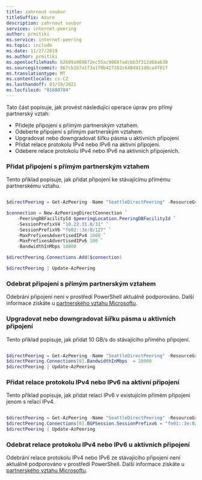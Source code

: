 ```yaml
---
title: zahrnout soubor
titleSuffix: Azure
description: zahrnout soubor
services: internet-peering
author: prmitiki
ms.service: internet-peering
ms.topic: include
ms.date: 11/27/2019
ms.author: prmitiki
ms.openlocfilehash: b2609a069872ec55ac9068fadcbb3f312d68a630
ms.sourcegitcommit: 867cb1b7a1f3a1f0b427282c648d411d0ca4f81f
ms.translationtype: MT
ms.contentlocale: cs-CZ
ms.lasthandoff: 03/19/2021
ms.locfileid: "81680784"
---
```

Tato část popisuje, jak provést následující operace úprav pro přímý partnerský vztah:

* Přidejte připojení s přímým partnerským vztahem.
* Odeberte připojení s přímým partnerským vztahem.
* Upgradovat nebo downgradovat šířku pásma u aktivních připojení
* Přidat relace protokolu IPv4 nebo IPv6 na aktivní připojení.
* Odebere relace protokolu IPv4 nebo IPv6 na aktivních připojeních.

### <a name="add-direct-peering-connections"></a>Přidat připojení s přímým partnerským vztahem

Tento příklad popisuje, jak přidat připojení ke stávajícímu přímému partnerskému vztahu.

```powershell

$directPeering = Get-AzPeering -Name "SeattleDirectPeering" -ResourceGroupName "PeeringResourceGroup"

$connection = New-AzPeeringDirectConnection `
    -PeeringDBFacilityId $peeringLocation.PeeringDBFacilityId `
    -SessionPrefixV4 "10.22.31.0/31" `
    -SessionPrefixV6 "fe02::3e:0/127" `
    -MaxPrefixesAdvertisedIPv4 1000 `
    -MaxPrefixesAdvertisedIPv6 100 `
    -BandwidthInMbps 10000

$directPeering.Connections.Add($connection)

$directPeering | Update-AzPeering
```

### <a name="remove-direct-peering-connections"></a>Odebrat připojení s přímým partnerským vztahem

Odebrání připojení není v prostředí PowerShell aktuálně podporováno. Další informace získáte u [partnerského vztahu Microsoftu](mailto:peeringexperience@microsoft.com).

<!--
```powershell
$directPeering.Connections.Remove($directPeering.Connections[0])

$directPeering | Update-AzPeering
```
-->

### <a name="upgrade-or-downgrade-bandwidth-on-active-connections"></a>Upgradovat nebo downgradovat šířku pásma u aktivních připojení

Tento příklad popisuje, jak přidat 10 GB/s do stávajícího přímého připojení.

```powershell

$directPeering = Get-AzPeering -Name "SeattleDirectPeering" -ResourceGroupName "PeeringResourceGroup"
$directPeering.Connections[0].BandwidthInMbps  = 20000
$directPeering | Update-AzPeering

```

### <a name="add-ipv4-or-ipv6-sessions-on-active-connections"></a>Přidat relace protokolu IPv4 nebo IPv6 na aktivní připojení

Tento příklad popisuje, jak přidat relaci IPv6 v existujícím přímém připojení jenom s relací IPv4. 

```powershell

$directPeering = Get-AzPeering -Name "SeattleDirectPeering" -ResourceGroupName "PeeringResourceGroup"
$directPeering.Connections[0].BGPSession.SessionPrefixv6 = "fe01::3e:0/127"
$directPeering | Update-AzPeering

```

### <a name="remove-ipv4-or-ipv6-sessions-on-active-connections"></a>Odebrat relace protokolu IPv4 nebo IPv6 u aktivních připojení

Odebrání relace protokolu IPv4 nebo IPv6 ze stávajícího připojení není aktuálně podporováno v prostředí PowerShell. Další informace získáte u [partnerského vztahu Microsoftu](mailto:peeringexperience@microsoft.com).